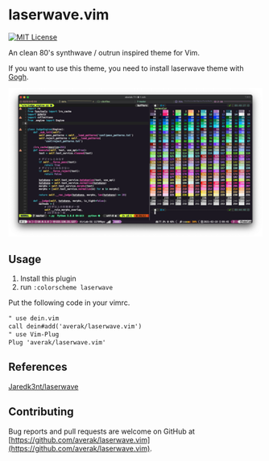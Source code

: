 # laserwave.vim

[![MIT License](http://img.shields.io/badge/license-MIT-blue.svg?style=flat)](LICENSE)

An clean 80's synthwave / outrun inspired theme for Vim.

If you want to use this theme, you need to install laserwave theme with [Gogh](https://github.com/Mayccoll/Gogh).

![](./media/sample.png)

## Usage

1. Install this plugin
2. run `:colorscheme laserwave`

Put the following code in your vimrc.

```vim
" use dein.vim
call dein#add('averak/laserwave.vim')
" use Vim-Plug
Plug 'averak/laserwave.vim'
```

## References

[Jaredk3nt/laserwave](https://github.com/Jaredk3nt/laserwave)

## Contributing

Bug reports and pull requests are welcome on GitHub at [https://github.com/averak/laserwave.vim](https://github.com/averak/laserwave.vim).
